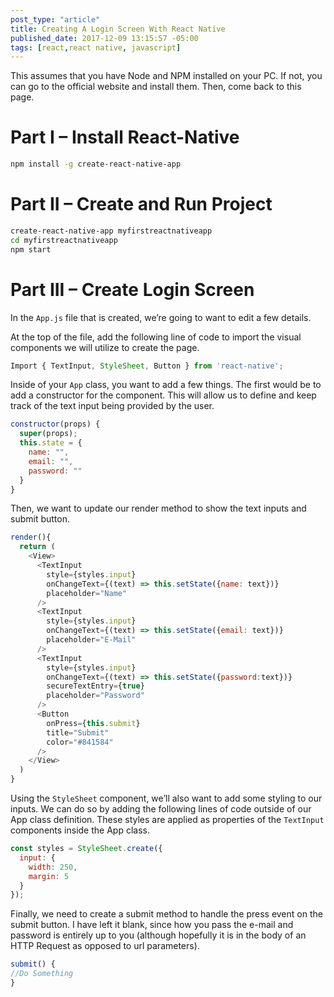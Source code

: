 ```yaml
---
post_type: "article" 
title: Creating A Login Screen With React Native
published_date: 2017-12-09 13:15:57 -05:00
tags: [react,react native, javascript]
---
```


This assumes that you have Node and NPM installed on your PC. If not, you can go to the official website and install them. Then, come back to this page.

# Part I – Install React-Native

```bash
npm install -g create-react-native-app
```

# Part II – Create and Run Project

```bash 
create-react-native-app myfirstreactnativeapp
cd myfirstreactnativeapp
npm start
```

# Part III – Create Login Screen

In the `App.js` file that is created, we’re going to want to edit a few details.

At the top of the file, add the following line of code to import the visual components we will utilize to create the page.

```javascript
Import { TextInput, StyleSheet, Button } from 'react-native';
```

Inside of your `App` class, you want to add a few things. The first would be to add a constructor for the component. This will allow us to define and keep track of the text input being provided by the user.

```javascript
constructor(props) {
  super(props);
  this.state = {
    name: "",
    email: "",
    password: ""
  }
}
```

Then, we want to update our render method to show the text inputs and submit button.

```javascript
render(){
  return (
    <View>
      <TextInput
        style={styles.input}
        onChangeText={(text) => this.setState({name: text})}
        placeholder="Name"
      />
      <TextInput
        style={styles.input}
        onChangeText={(text) => this.setState({email: text})}
        placeholder="E-Mail"
      />
      <TextInput
        style={styles.input}
        onChangeText={(text) => this.setState({password:text})}
        secureTextEntry={true}
        placeholder="Password"
      />
      <Button
        onPress={this.submit}
        title="Submit"
        color="#841584"
      />
    </View>
  )
}
```

Using the `StyleSheet` component, we’ll also want to add some styling to our inputs. We can do so by adding the following lines of code outside of our App class definition. These styles are applied as properties of the `TextInput` components inside the App class.

```javascript
const styles = StyleSheet.create({
  input: {
    width: 250,
    margin: 5
  }
});
```

Finally, we need to create a submit method to handle the press event on the submit button. I have left it blank, since how you pass the e-mail and password is entirely up to you (although hopefully it is in the body of an HTTP Request as opposed to url parameters).

```javascript
submit() {
//Do Something
}
```
